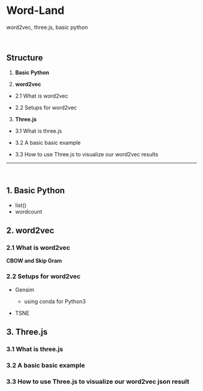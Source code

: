# Word-Land

word2vec, three.js, basic python

<br>

## Structure

1. **Basic Python**

2. **word2vec**
- 2.1 What is word2vec

- 2.2 Setups for word2vec



 3. **Three.js**

- 3.1 What is three.js

- 3.2 A basic basic example 

- 3.3 How to use Three.js to visualize our word2vec results

***

<br>

## 1. Basic Python 
- list()
- wordcount

## 2. word2vec

### 2.1 What is word2vec

**CBOW and Skip Gram**

### 2.2 Setups for word2vec

- Gensim
	- using conda for Python3 
	
- TSNE


## 3. Three.js

### 3.1 What is three.js

### 3.2 A basic basic example 

### 3.3 How to use Three.js to visualize our word2vec json result
